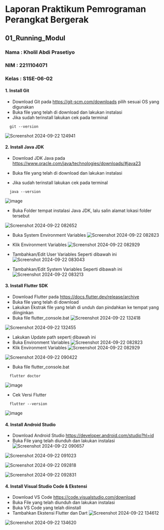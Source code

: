
# Laporan Praktikum Pemrograman Perangkat Bergerak 

## 01_Running_Modul

### Nama : Kholil Abdi Prasetiyo
### NIM : 2211104071
### Kelas : S1SE-06-02


#### 1. Install Git
- Download Git pada https://git-scm.com/downloads pilih sesuai OS yang digunakan
- Buka file yang telah di download dan lakukan instalasi
- Jika sudah terinstall lakukan cek pada terminal
```
  git --version
```
![Screenshot 2024-09-22 124941](https://github.com/user-attachments/assets/15588a90-7261-498b-864f-66ce0aa10d18)



#### 2. Install Java JDK
- Download JDK Java pada https://www.oracle.com/java/technologies/downloads/#java23
- Buka file yang telah di download dan lakukan instalasi

- Jika sudah terinstall lakukan cek pada terminal
```
  java --version
```
![image](https://github.com/user-attachments/assets/c16e47cd-2e76-4cc7-a13e-fa0b3e120a13)

- Buka Folder tempat instalasi Java JDK, lalu salin alamat lokasi folder tersebut

![Screenshot 2024-09-22 082652](https://github.com/user-attachments/assets/7a602ff6-f491-4965-83f9-3dbd9b7d46cb)

- Buka System Environment Variables
![Screenshot 2024-09-22 082823](https://github.com/user-attachments/assets/979d9af9-c01a-418f-8060-731d5d00d8d9)

- Klik Environment Variables
![Screenshot 2024-09-22 082929](https://github.com/user-attachments/assets/4c513530-f24a-4013-8390-3ef962feb816)

- Tambahkan/Edit User Variables Seperti dibawah ini
![Screenshot 2024-09-22 083043](https://github.com/user-attachments/assets/3c5a1769-e223-4cef-aa6e-9edd4e28c755)

-  Tambahkan/Edit System Variables Seperti dibawah ini
![Screenshot 2024-09-22 083213](https://github.com/user-attachments/assets/3a5e7764-5361-4420-ab5e-b80e86de5dbd)



#### 3. Install Flutter SDK
- Download Flutter pada https://docs.flutter.dev/release/archive
- Buka file yang telah di download
- Lakukan Ekstrak file yang telah di unduh dan pindahkan ke tempat yang diinginkan
- Buka file flutter_console.bat
![Screenshot 2024-09-22 132418](https://github.com/user-attachments/assets/1a51c05d-033e-47dc-9f60-8d052ef9ed67)

![Screenshot 2024-09-22 132455](https://github.com/user-attachments/assets/1443011a-5de6-4f61-bdc8-824c5aa3d43f)

- Lakukan Update path seperti dibawah ini
- Buka Environment Variables
![Screenshot 2024-09-22 082823](https://github.com/user-attachments/assets/979d9af9-c01a-418f-8060-731d5d00d8d9)
- Klik Environment Variables
![Screenshot 2024-09-22 082929](https://github.com/user-attachments/assets/4c513530-f24a-4013-8390-3ef962feb816)

![Screenshot 2024-09-22 090422](https://github.com/user-attachments/assets/e6d0c15e-b554-45f9-a95a-37117e5b2d4d)


- Buka file flutter_console.bat
```
  flutter doctor
```
![image](https://github.com/user-attachments/assets/83b4dbcf-f823-4ac8-926b-ad4723b15b8d)


- Cek Versi Flutter
```
  flutter --version
```
![image](https://github.com/user-attachments/assets/d6a86f0d-86c7-46e1-96f3-4ad57e335b29)



#### 4. Install Android Studio
- Download Android Studio https://developer.android.com/studio?hl=id
- Buka File yang telah diunduh dan lakukan instalasi
![Screenshot 2024-09-22 090657](https://github.com/user-attachments/assets/5c1b8058-3eec-4ec6-9a4a-23b2d41ad741)

![Screenshot 2024-09-22 091023](https://github.com/user-attachments/assets/b7e7a570-3cef-4bb1-96b4-e949ec5326a8)

![Screenshot 2024-09-22 092818](https://github.com/user-attachments/assets/bfccb468-5905-495b-97e7-ae95ab8f9791)

![Screenshot 2024-09-22 092831](https://github.com/user-attachments/assets/ae9a0a82-4e8b-4c33-bc6b-17b282e57f40)



#### 4. Install Visual Studio Code & Ekstensi
- Download VS Code https://code.visualstudio.com/download
- Buka File yang telah diunduh dan lakukan instalasi
- Buka VS Code yang telah diinstall
- Tambahkan Ekstensi Flutter dan Dart
![Screenshot 2024-09-22 134612](https://github.com/user-attachments/assets/7c4326bc-b12f-431e-af55-a9a37f720795)

![Screenshot 2024-09-22 134620](https://github.com/user-attachments/assets/2ed59748-d780-404f-9fa3-985b0fe44c41)